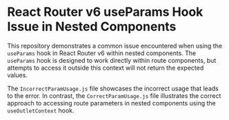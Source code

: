 # React Router v6 useParams Hook Issue in Nested Components

This repository demonstrates a common issue encountered when using the `useParams` hook in React Router v6 within nested components. The `useParams` hook is designed to work directly within route components, but attempts to access it outside this context will not return the expected values.

The `IncorrectParamUsage.js` file showcases the incorrect usage that leads to the error. In contrast, the `CorrectParamUsage.js` file illustrates the correct approach to accessing route parameters in nested components using the `useOutletContext` hook.